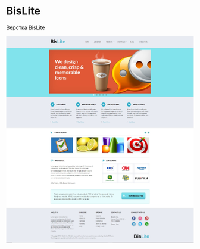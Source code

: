 # BisLite
Верстка BisLite

![Image alt](https://github.com/EvgeniyBudaev/BisLite/raw/master/images/readme1.jpg)
![Image alt](https://github.com/EvgeniyBudaev/BisLite/raw/master/images/readme2.jpg)
![Image alt](https://github.com/EvgeniyBudaev/BisLite/raw/master/images/readme3.jpg)
